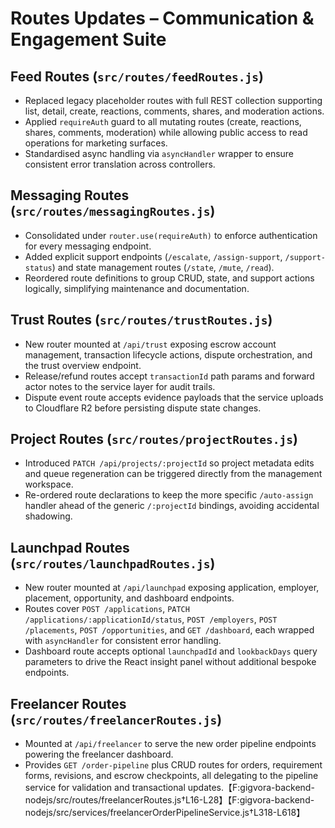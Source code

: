 # Routes Updates – Communication & Engagement Suite

## Feed Routes (`src/routes/feedRoutes.js`)
- Replaced legacy placeholder routes with full REST collection supporting list, detail, create, reactions, comments, shares, and moderation actions.
- Applied `requireAuth` guard to all mutating routes (create, reactions, shares, comments, moderation) while allowing public access to read operations for marketing surfaces.
- Standardised async handling via `asyncHandler` wrapper to ensure consistent error translation across controllers.

## Messaging Routes (`src/routes/messagingRoutes.js`)
- Consolidated under `router.use(requireAuth)` to enforce authentication for every messaging endpoint.
- Added explicit support endpoints (`/escalate`, `/assign-support`, `/support-status`) and state management routes (`/state`, `/mute`, `/read`).
- Reordered route definitions to group CRUD, state, and support actions logically, simplifying maintenance and documentation.

## Trust Routes (`src/routes/trustRoutes.js`)
- New router mounted at `/api/trust` exposing escrow account management, transaction lifecycle actions, dispute orchestration, and the trust overview endpoint.
- Release/refund routes accept `transactionId` path params and forward actor notes to the service layer for audit trails.
- Dispute event route accepts evidence payloads that the service uploads to Cloudflare R2 before persisting dispute state changes.

## Project Routes (`src/routes/projectRoutes.js`)
- Introduced `PATCH /api/projects/:projectId` so project metadata edits and queue regeneration can be triggered directly from the management workspace.
- Re-ordered route declarations to keep the more specific `/auto-assign` handler ahead of the generic `/:projectId` bindings, avoiding accidental shadowing.

## Launchpad Routes (`src/routes/launchpadRoutes.js`)
- New router mounted at `/api/launchpad` exposing application, employer, placement, opportunity, and dashboard endpoints.
- Routes cover `POST /applications`, `PATCH /applications/:applicationId/status`, `POST /employers`, `POST /placements`, `POST /opportunities`, and `GET /dashboard`, each wrapped with `asyncHandler` for consistent error handling.
- Dashboard route accepts optional `launchpadId` and `lookbackDays` query parameters to drive the React insight panel without additional bespoke endpoints.

## Freelancer Routes (`src/routes/freelancerRoutes.js`)
- Mounted at `/api/freelancer` to serve the new order pipeline endpoints powering the freelancer dashboard.
- Provides `GET /order-pipeline` plus CRUD routes for orders, requirement forms, revisions, and escrow checkpoints, all delegating to the pipeline service for validation and transactional updates.【F:gigvora-backend-nodejs/src/routes/freelancerRoutes.js†L16-L28】【F:gigvora-backend-nodejs/src/services/freelancerOrderPipelineService.js†L318-L618】
